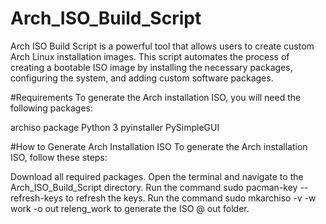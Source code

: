 # Arch_ISO_Build_Script
Arch ISO Build Script is a powerful tool that allows users to create custom Arch Linux installation images. This script automates the process of creating a bootable ISO image by installing the necessary packages, configuring the system, and adding custom software packages.

#Requirements
To generate the Arch installation ISO, you will need the following packages:

archiso package
Python 3
pyinstaller
PySimpleGUI

#How to Generate Arch Installation ISO
To generate the Arch installation ISO, follow these steps:

Download all required packages.
Open the terminal and navigate to the Arch_ISO_Build_Script directory.
Run the command sudo pacman-key --refresh-keys to refresh the keys.
Run the command sudo mkarchiso -v -w work -o out releng_work to generate the ISO @ out folder.
